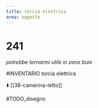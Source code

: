 ```yaml
---
title: torcia elettrica
area: oggetto
---
```

# 241
_potrebbe tornarmi utile in zone buie_

#INVENTARIO torcia elettrica

⬇️ [[38-camerina-letto]]

#TODO_disegno